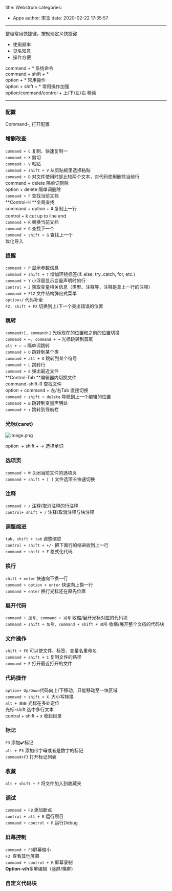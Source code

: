 title: Webstrom
categories:
 - Apps
author: 宋玉
date: 2020-02-22 17:35:57
---
整理常用快捷键，按规则定义快捷键

- 使用频率
- 见名知意
- 操作方便

command + * 系统命令<br />command + shift + * <br />option + * 常用操作<br />option + shift + * 常用操作加强<br />option/command/control + 上/下/左/右 移动

---


<a name="8KElf"></a>
### 配置
Command-, 打开配置

<a name="hgT15"></a>
### 增删改查
`command + C` 复制、快速复制一<br />`command + X` 剪切<br />`command + V` 粘贴<br />`command + shift + V` 从剪贴板里选择粘贴<br />`command + D` 对文件使用时是比较两个文本，对代码使用删除当前行<br />command + delete 隔单词删除<br />option + delete 隔单词删除<br />`command + F` 查找当前文档<br />**Control-H **全局查找<br />command + option + ⬇️ 复制上一行<br />control + k cut up to line end<br />`command + R` 替换当前文档<br />`command + G` 查找下一个<br />`command + shift + G` 查找上一个<br />优化导入

<a name="uDNNQ"></a>
### 提醒
`command + P` 显示参数信息<br />`command + shift + T` 增加环绕标签(if..else, try..catch, for, etc.)<br />`command + Y` 小浮窗显示变量声明时的行<br />`control + J` 获取变量相关信息（类型、注释等，注释是拿上一行的注释）<br />`command + F12` 文件结构弹出式菜单<br />`option+/` 代码补全<br />`F2, shift + F2` 切换到上\下一个突出错误的位置

<a name="YvjGN"></a>
### 跳转
`command+[, command+]` 光标现在的位置和之前的位置切换<br />`command + ←, command + →` 光标跳转到首尾    <br />`alt + ← →` 隔单词跳转<br />`command + O`  跳转到某个类<br />`command + alt + O` 跳转到某个符号<br />`command + L` 跳转行<br />`command + E` 弹出最近文件<br />**Control-Tab **编辑器内切换文件<br />command-shift-R 查找文件<br />option + command + 左/右Tab 直接切换<br />`command + shift + delete` 导航到上一个编辑的位置<br />`command + B` 跳转到变量声明处<br />`command + ↑` 跳转到导航栏

<a name="T4lbr"></a>
### 光标(caret)
![image.png](https://cdn.nlark.com/yuque/0/2019/png/394169/1574058359287-3a1361b7-5525-49f7-b716-a1239fe50923.png#align=left&display=inline&height=670&name=image.png&originHeight=670&originWidth=1529&size=167488&status=done&style=none&width=1529)

option  + shift + -> 选择单词

<a name="QdCh6"></a>
### 选项页
`command + W` 关闭当前文件的选项页<br />`command + shift + [ ]` 文件选项卡快速切换

<a name="Y4rDL"></a>
### 注释
`command + /` 注释/取消注释的行注释<br />`control+ shift + /` 注释/取消注释与块注释

<a name="e7DaV"></a>
### 调整缩进
`tab, shift + tab` 调整缩进<br />`control + shift + +/-` 把下面行的缩进收到上一行<br />`command + shift + F` 格式化代码

<a name="Yh1Qq"></a>
### 换行
`shift + enter` 快速向下换一行<br />`command + option + enter` 快速向上换一行<br />`command + enter` 换行光标还在原先位置

<a name="Y9fyN"></a>
### 展开代码
`command + 加号, command + 减号` 收缩/展开光标对应的代码块<br />`command + shift + 加号, command + shift + 减号` 收缩/展开整个文档的代码块

<a name="4oQoZ"></a>
### 文件操作
`shift + F6`   可以使文件、标签、变量名重命名<br />`command + shift + C` 复制文件的路径<br />`command + E`  打开最近打开的文件

<a name="vNFih"></a>
### 代码操作
`option+ Up/Down`代码向上/下移动，只能移动至一块区域<br />`command + shift + X `大小写转换<br />`alt + 单击` 光标在多处定位<br />光标-shift 选中多行文本<br />contral + shift + x 收起目录

<a name="rOgUs"></a>
### 标记
`F3` 添加✔️标记<br />`alt + F3` 添加带字母或者是数字的标记<br />`command+F3` 打开标记列表

<a name="M5Jjx"></a>
### 收藏
`alt + shift + F` 将文件加入到收藏夹

<a name="jIJyM"></a>
### 调试
`command + F8` 添加断点<br />`control + alt + R` 运行项目<br />`command + control + R` 运行Debug

<a name="JZ8Pd"></a>
### 屏幕控制
`command + F3`屏幕缩小<br />`F3`  查看其他屏幕<br />`command + control + R` 屏幕录制<br />**Option-v/h**多屏编辑（竖屏/横屏）

<a name="UAWr7"></a>
### 自定义代码块
